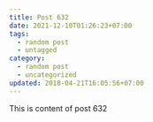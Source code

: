 ```yaml
---
title: Post 632
date: 2021-12-10T01:26:23+07:00
tags:
  - random post
  - untagged
category:
  - random post
  - uncategorized
updated: 2018-04-21T16:05:56+07:00
---
```

This is content of post 632